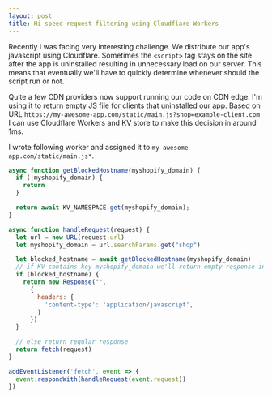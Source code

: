 ```yaml
---
layout: post
title: Hi-speed request filtering using Cloudflare Workers
---
```


Recently I was facing very interesting challenge. We distribute our app's javascript using Cloudflare. Sometimes the `<script>` tag stays on the site after the app is uninstalled resulting in unnecessary load on our server. This means that eventually we'll have to quickly determine whenever should the script run or not.

Quite a few CDN providers now support running our code on CDN edge. I'm using it to return empty JS file for clients that uninstalled our app. Based on URL `https://my-awesome-app.com/static/main.js?shop=example-client.com` I can use Cloudflare Workers and KV store to make this decision in around 1ms.

I wrote following worker and assigned it to `my-awesome-app.com/static/main.js*`.

```js
async function getBlockedHostname(myshopify_domain) {
  if (!myshopify_domain) {
    return
  }

  return await KV_NAMESPACE.get(myshopify_domain);
}

async function handleRequest(request) {
  let url = new URL(request.url)
  let myshopify_domain = url.searchParams.get("shop")

  let blocked_hostname = await getBlockedHostname(myshopify_domain)
  // if KV contains key myshopify_domain we'll return empty response instead 
  if (blocked_hostname) {
    return new Response("",
      {
        headers: {
          'content-type': 'application/javascript',
        }
      })
  }

  // else return regular response
  return fetch(request)
}

addEventListener('fetch', event => {
  event.respondWith(handleRequest(event.request))
})
```